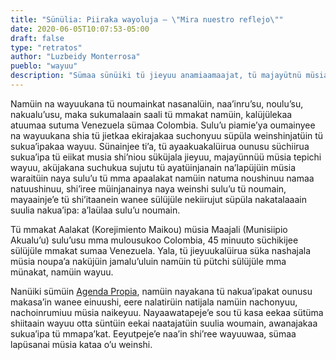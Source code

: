 ```yaml
---
title: "Sünülia: Piiraka wayoluja – \"Mira nuestro reflejo\""
date: 2020-06-05T10:07:53-05:00
draft: false
type: "retratos"
author: "Luzbeidy Monterrosa"
pueblo: "wayuu"
description: "Sümaa sünüiki tü jieyuu anamiaamaajat, tü majayütnü müsia tepichi Wayuu, tü ayaakuakalüirua shiyoluja tü jamüin namüin tü sulu’ujeein naya wanee mma e’itaana anainrü wanee sülüjüle akatalia Colombia sümaa Venezuela. Sulu’ujee Alakat sümaa Majali, ya’ayaa Wajiira, 45 minutos Paaluachonjee, akumalaasü tü achukuaamaajatka."
---
```


Namüin na wayuukana tü noumainkat nasanalüin, naa’inru’su, noulu’su, nakualu’usu, maka sukumalaain saali tü mmakat namüin, kalüjülekaa atuumaa sutuma Venezuela sümaa Colombia. Sulu’u piamie’ya oumainyee na wayuukana shia tü jietkaa ekirajakaa suchonyuu süpüla weinshinjatüin tü sukua’ipakaa wayuu. Sünainjee ti’a, tü ayaakuakalüirua ounusu süchiirua sukua’ipa tü eiikat musia shi’niou süküjala jieyuu, majayünnüü müsia tepichi wayuu, aküjakana suchukua sujutu tü ayatüinjanain na’lapüjüin müsia waraitüin naya sulu’u tü mma apaalakat namüin natuma noushinuu namaa natuushinuu, shi’iree müinjanainya naya weinshi sulu’u tü noumain, mayaainje’e tü shi’itaanein wanee sülüjüle nekiirujut süpüla nakatalaaain suulia nakua’ipa: a’laülaa sulu’u noumain.

Tü mmakat Aalakat (Korejimiento Maikou) müsia Maajali (Munisiipio Akualu’u) sulu’usu mma mulousukoo Colombia, 45 minuuto süchikijee sülüjüle mmakat sumaa Venezuela. Yala, tü jieyuukalüirua süka nashajala müsia noupa’a naküjüin jamalu’uluin namüin tü pütchi sülüjüle mma münakat, namüin wayuu.

Nanüiki sümüin [Agenda Propia](http://www.agendapropia.co), namüin nayakana tü nakua’ipakat ounusu makasa’in wanee einuushi, eere nalatirüin natijala namüin nachonyuu, nachoinrumiuu müsia naikeyuu. Nayaawatapeje’e sou tü kasa eekaa sütüma shiitaain wayuu otta süntüin eekai naatajatüin suulia woumain, awanajakaa sukua’ipa tü mmapa’kat. Eeyutpeje’e naa’in shi’ree wayuuwaa, sümaa lapüsanai müsia kataa o’u weinshi.

